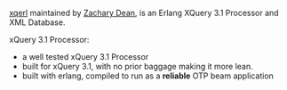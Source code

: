 

 [xqerl](https://zadean.github.io/xqerl)
 maintained by 
 [Zachary Dean](https://github.com/zadean),
 is an Erlang XQuery 3.1 Processor and XML Database.

xQuery 3.1 Processor:
* a well tested xQuery 3.1 Processor
* built for xQuery 3.1, with no prior baggage making it more lean.
* built with erlang, compiled to run as a **reliable** OTP beam application
